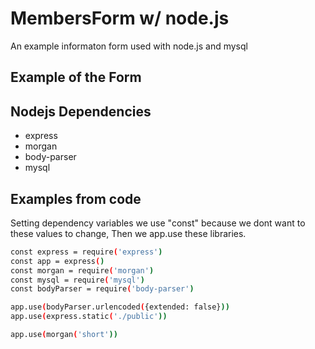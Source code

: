 MembersForm w/ node.js
===========

An example informaton form used with node.js and mysql 

## Example of the Form


## Nodejs Dependencies
* express
* morgan
* body-parser
* mysql
## Examples from code

Setting dependency variables we use "const" because we dont want to these values to change, Then we app.use these libraries.

~~~~bash 
const express = require('express')
const app = express()
const morgan = require('morgan')
const mysql = require('mysql')
const bodyParser = require('body-parser')

app.use(bodyParser.urlencoded({extended: false}))
app.use(express.static('./public'))

app.use(morgan('short'))
~~~~

